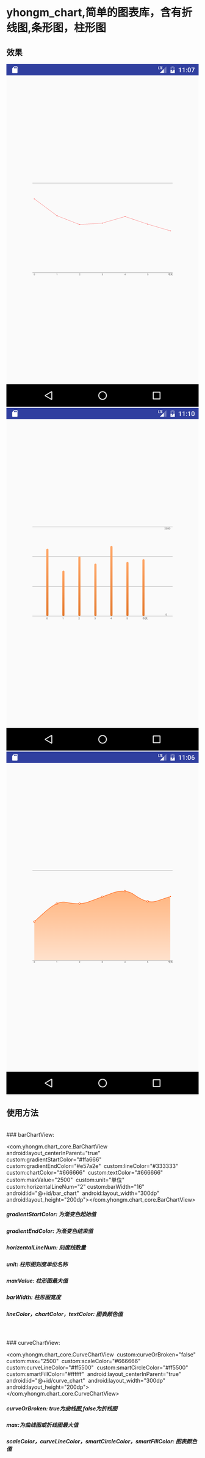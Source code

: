  # yhongm_chart,简单的图表库，含有折线图,条形图，柱形图
 
 ## 效果
 
<img src="/preview/Screenshot_1491750474.png">
<img src="/preview/Screenshot_1491750643.png">
<img src="/preview/Screenshot_1491750379.png">

 ## 使用方法
 
</br>
 ### barChartView:

<com.yhongm.chart_core.BarChartView     android:layout_centerInParent="true"     custom:gradientStartColor="#ffa666"     custom:gradientEndColor="#e57a2e"     custom:lineColor="#333333"     custom:chartColor="#666666"     custom:textColor="#666666"     custom:maxValue="2500"     custom:unit="单位"     custom:horizentalLineNum="2"
    custom:barWidth="16"     android:id="@+id/bar_chart"     android:layout_width="300dp"     android:layout_height="200dp"></com.yhongm.chart_core.BarChartView>
	
 ##### gradientStartColor: 为渐变色起始值
 ##### gradientEndColor: 为渐变色结束值
 ##### horizentalLineNum: 刻度线数量
 ##### unit: 柱形图刻度单位名称
 ##### maxValue: 柱形图最大值
 ##### barWidth: 柱形图宽度
 ##### lineColor，chartColor，textColor: 图表颜色值
	
</br>
</br>
 ### curveChartView:

<com.yhongm.chart_core.CurveChartView     custom:curveOrBroken="false"     custom:max="2500"     custom:scaleColor="#666666"     custom:curveLineColor="#ff5500"     custom:smartCircleColor="#ff5500"     custom:smartFillColor="#ffffff"     android:layout_centerInParent="true"     android:id="@+id/curve_chart"     android:layout_width="300dp"     android:layout_height="200dp"> </com.yhongm.chart_core.CurveChartView>
 
  ##### curveOrBroken: true为曲线图,false为折线图
  ##### max:为曲线图或折线图最大值
  ##### scaleColor，curveLineColor，smartCircleColor，smartFillColor: 图表颜色值


